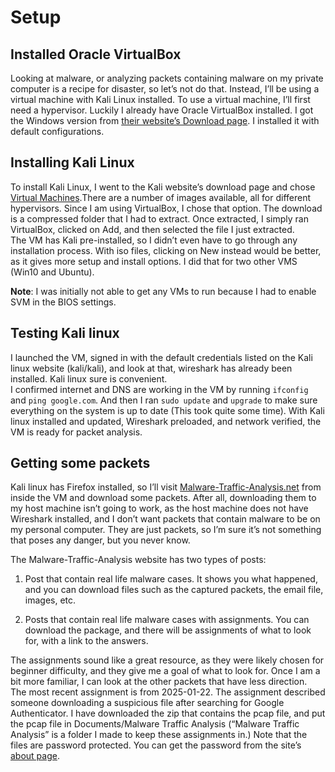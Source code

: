 # Setup

## Installed Oracle VirtualBox

Looking at malware, or analyzing packets containing malware on my private computer is a recipe for disaster, so let’s not do that. Instead, I’ll be using a virtual machine with Kali Linux installed. To use a virtual machine, I’ll first need a hypervisor. Luckily I already have Oracle VirtualBox installed. I got the Windows version from [their website’s Download page](https://www.virtualbox.org/wiki/Downloads). I installed it with default configurations.

## Installing Kali Linux

To install Kali Linux, I went to the Kali website’s download page and chose [Virtual Machines](https://www.kali.org/get-kali/#kali-virtual-machines).There are a number of images available, all for different hypervisors. Since I am using VirtualBox, I chose that option. The download is a compressed folder that I had to extract. Once extracted, I simply ran VirtualBox, clicked on Add, and then selected the file I just extracted.  
The VM has Kali pre-installed, so I didn’t even have to go through any installation process. With iso files, clicking on New instead would be better, as it gives more setup and install options. I did that for two other VMS (Win10 and Ubuntu).

**Note**: I was initially not able to get any VMs to run because I had to enable SVM in the BIOS settings.

## Testing Kali linux

I launched the VM, signed in with the default credentials listed on the Kali linux website (kali/kali), and look at that, wireshark has already been installed. Kali linux sure is convenient.  
I confirmed internet and DNS are working in the VM by running `ifconfig` and `ping google.com`. And then I ran `sudo update` and `upgrade` to make sure everything on the system is up to date (This took quite some time). With Kali linux installed and updated, Wireshark preloaded, and network verified, the VM is ready for packet analysis.

## Getting some packets

Kali linux has Firefox installed, so I’ll visit [Malware-Traffic-Analysis.net](http://Malware-Traffic-Analysis.net) from inside the VM and download some packets. After all, downloading them to my host machine isn’t going to work, as the host machine does not have Wireshark installed, and I don’t want packets that contain malware to be on my personal computer. They are just packets, so I’m sure it’s not something that poses any danger, but you never know.

The Malware-Traffic-Analysis website has two types of posts:

1. Post that contain real life malware cases. It shows you what happened, and you can download files such as the captured packets, the email file, images, etc.

2. Posts that contain real life malware cases with assignments. You can download the package, and there will be assignments of what to look for, with a link to the answers.

The assignments sound like a great resource, as they were likely chosen for beginner difficulty, and they give me a goal of what to look for. Once I am a bit more familiar, I can look at the other packets that have less direction.  
The most recent assignment is from 2025-01-22. The assignment described someone downloading a suspicious file after searching for Google Authenticator. I have downloaded the zip that contains the pcap file, and put the pcap file in Documents/Malware Traffic Analysis (“Malware Traffic Analysis” is a folder I made to keep these assignments in.) Note that the files are password protected. You can get the password from the site’s [about page](https://www.malware-traffic-analysis.net/about.html).
